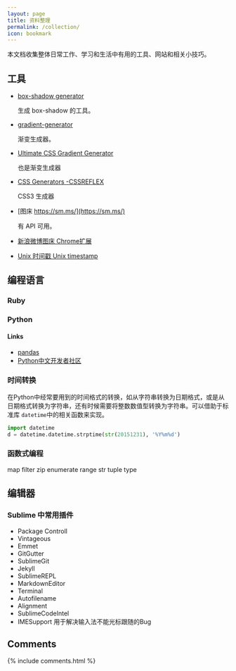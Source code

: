 ```yaml
---
layout: page
title: 资料整理
permalink: /collection/
icon: bookmark
---
```


本文档收集整体日常工作、学习和生活中有用的工具、网站和相关小技巧。

## 工具

* [box-shadow generator](http://www.cssmatic.com/box-shadow)

    生成 box-shadow 的工具。

* [gradient-generator](http://www.cssmatic.com/gradient-generator)

    渐变生成器。

* [Ultimate CSS Gradient Generator](http://www.colorzilla.com/gradient-editor/)

    也是渐变生成器

* [CSS Generators -CSSREFLEX](http://www.cssreflex.com/css-generators/)

    CSS3 生成器

* [图床 https://sm.ms/](https://sm.ms/)

    有 API 可用。

* [新浪微博图床 Chrome扩展](https://github.com/Suxiaogang/WeiboPicBed)

* [Unix 时间戳 Unix timestamp](http://tool.chinaz.com/Tools/unixtime.aspx)

## 编程语言

### Ruby

### Python

#### Links

- [pandas](http://pandas.pydata.org)
- [Python中文开发者社区](http://pythontab.com)

### 时间转换

在Python中经常要用到的时间格式的转换，如从字符串转换为日期格式，或是从日期格式转换为字符串，还有时候需要将整数数值型转换为字符串。可以借助于标准库 `datetime`中的相关函数来实现。

```python
import datetime
d = datetime.datetime.strptime(str(20151231), '%Y%m%d')
```

### 函数式编程

map filter zip enumerate range str tuple type

## 编辑器

### Sublime 中常用插件

- Package Controll
- Vintageous 
- Emmet
- GitGutter 
- SublimeGit
- Jekyll
- SublimeREPL
- MarkdownEditor
- Terminal
- Autofilename
- Alignment
- SublimeCodeIntel
- IMESupport 用于解决输入法不能光标跟随的Bug

## Comments

{% include comments.html %}
